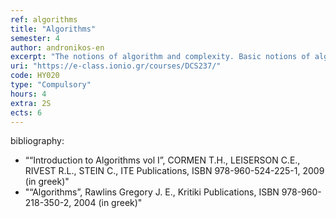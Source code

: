 ```yaml
---
ref: algorithms
title: "Algorithms"
semester: 4
author: andronikos-en
excerpt: "The notions of algorithm and complexity. Basic notions of algorithm analysis. Mathematical background. Techniques for solving recursive equations. Techniques for designing algorithms. The “Divide and Conquer” technique, the merge-sort algorithm and the quick-sort algorithm. Minimum execution time for sorting algorithms. Number and matrix multiplication. Dynamic programming technique. Optimal substructure property. The problem of multiplying sequences of matrices. Pure knapsack problem. The partition problem. Brute-force technique. Task routing, greed and change, the fractional knapsack problem. Graph Theory. Graph representation, graph-searching algorithms. Breadth-first search, Depth-first search. Topological sorting. Minimum spanning trees. Greedy calculation of the minimum spanning tree. Shortest paths. Single sourced shortest paths. Shortest paths for all the pairs of vertices. Regression. Branching and Bounding. Basic algorithms for strings. Introduction to the Theory of Computational Complexity"
uri: "https://e-class.ionio.gr/courses/DCS237/"
code: ΗΥ020 
type: "Compulsory"
hours: 4
extra: 2S
ects: 6
---
```



bibliography: 
  - ““Introduction to Algorithms vol I”, CORMEN T.H., LEISERSON C.E., RIVEST R.L., STEIN C., ITE Publications, ISBN 978-960-524-225-1, 2009 (in greek)"
  - "“Algorithms”, Rawlins Gregory J. E., Kritiki Publications, ISBN 978-960-218-350-2, 2004 (in greek)"

  


